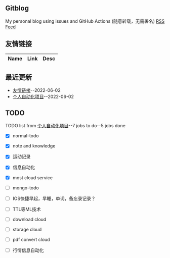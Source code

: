 ## Gitblog
My personal blog using issues and GitHub Actions (随意转载，无需署名)
[RSS Feed](https://raw.githubusercontent.com/Eloco/gitblog/master/feed.xml)
## 友情链接
| Name | Link | Desc | 
 | ---- | ---- | ---- |
## 最近更新
- [友情链接](https://github.com/Eloco/gitblog/issues/2)--2022-06-02
- [个人自动化项目](https://github.com/Eloco/gitblog/issues/1)--2022-06-02
## TODO
TODO list from [个人自动化项目](https://github.com/Eloco/gitblog/issues/1)--7 jobs to do--5 jobs done
- [x] normal-todo
- [x] note and knowledge
- [x] 运动记录
- [x] 信息自动化
- [x] most cloud service
- [ ] mongo-todo
- [ ] IOS快捷早起，早睡，单词，备忘录记录？
- [ ] TTL等ML技术
- [ ] download cloud
- [ ] storage cloud
- [ ] pdf convert cloud
- [ ] 行情信息自动化

